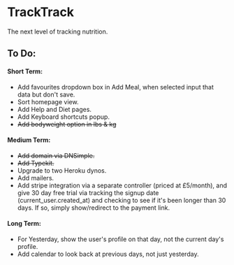 # TrackTrack

The next level of tracking nutrition.

## To Do:

#### Short Term:

- Add favourites dropdown box in Add Meal, when selected input that data but don't save.
- Sort homepage view.
- Add Help and Diet pages.
- Add Keyboard shortcuts popup.
- ~~Add bodyweight option in lbs & kg~~

#### Medium Term:

- ~~Add domain via DNSimple.~~
- ~~Add Typekit.~~
- Upgrade to two Heroku dynos.
- Add mailers.
- Add stripe integration via a separate controller (priced at £5/month), and give 30 day free trial via tracking the signup date (current_user.created_at) and checking to see if it's been longer than 30 days. If so, simply show/redirect to the payment link. 

#### Long Term:

- For Yesterday, show the user's profile on that day, not the current day's profile.
- Add calendar to look back at previous days, not just yesterday.
